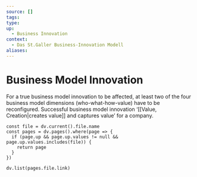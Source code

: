 ```yaml
---
source: []
tags: 
type:
up:
  - Business Innovation
context:
  - Das St.Galler Business-Innovation Modell
aliases:
---
```


# Business Model Innovation

For a true business model innovation to be affected, at least two of the four business model dimensions (who-what-how-value) have to be reconfigured. Successful business model innovation ‘[[Value, Creation|creates value]] and captures value’ for a company.

```dataviewjs
const file = dv.current().file.name
const pages = dv.pages().where(page => {
  if (page.up && page.up.values != null && page.up.values.includes(file)) {
    return page
  }
})

dv.list(pages.file.link)
```
